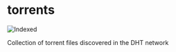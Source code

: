 torrents 
========
![Indexed](https://img.shields.io/badge/indexed-24134-blue)

Collection of torrent files discovered in the DHT network
